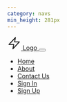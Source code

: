 ```yaml
---
category: navs
min_height: 281px
---
```


<nav class="flex justify-between items-center py-5 relative">
  <a href="#" class="flex items-center">
    <svg
      class="text-{primary}-500 mr-2"
      xmlns="http://www.w3.org/2000/svg"
      width="32"
      height="32"
      viewBox="0 0 32 32"
    >
      <g
        stroke-linecap="round"
        stroke-linejoin="round"
        stroke-width="2"
        fill="currentColor"
        stroke="currentColor"
      >
        <polygon
          points="19 3 4 19 15 19 13 29 28 13 17 13 19 3"
          fill="none"
          stroke="currentColor"
          stroke-miterlimit="10"
        />
      </g>
    </svg>
    <span class="text-gray-800 font-bold">Logo</span>
  </a>
  <button
    onclick="this.nextElementSibling.classList.toggle('hidden')"
    class="px-3 py-2 border-2 rounded text-gray-500 border-gray-500 inline-block md:hidden"
  >
    <svg
      class="fill-current h-3 w-3"
      viewBox="0 0 20 20"
      xmlns="http://www.w3.org/2000/svg"
    >
      <title>Menu</title>
      <path stroke-width="1" stroke="currentColor" d="M0 3h20v2H0V3zm0 6h20v2H0V9zm0 6h20v2H0v-2z" />
    </svg>
  </button>
  <ul
    class="w-full max-w-xs hidden absolute right-0 top-0 mt-16 font-medium tracking-wide text-sm text-gray-800 bg-white p-5 shadow rounded z-10 md:max-w-full md:w-auto md:flex md:mt-0 md:relative md:flex-row md:items-center md:bg-transparent md:p-0 md:shadow-none md:rounded-none"
  >
    <li class="mr-10 mb-3 md:mb-0">
      <a href="#" class="hover:text-{primary}-700">Home</a>
    </li>
    <li class="mr-10 mb-3 md:mb-0">
      <a href="#" class="hover:text-{primary}-700">About</a>
    </li>
    <li class="mr-10 mb-3 md:mb-0">
      <a href="#" class="hover:text-{primary}-700">Contact Us</a>
    </li>
    <li class="mr-10 mb-3 md:mb-0">
      <a href="#" class="hover:text-{primary}-700">Sign In</a>
    </li>
    <li>
      <a
        href="#"
        class="text-white bg-{primary}-500 hover:bg-{primary}-600 px-6 py-2 rounded inline-block font-semibold"
        >Sign Up</a
      >
    </li>
  </ul>
</nav>
